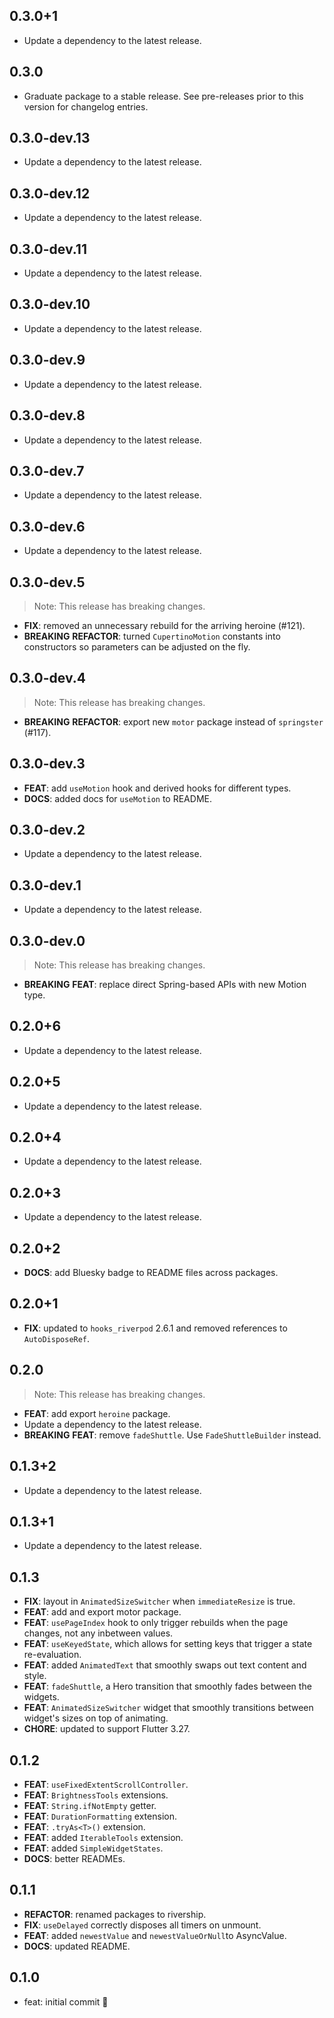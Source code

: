 ## 0.3.0+1

 - Update a dependency to the latest release.

## 0.3.0

 - Graduate package to a stable release. See pre-releases prior to this version for changelog entries.

## 0.3.0-dev.13

 - Update a dependency to the latest release.

## 0.3.0-dev.12

 - Update a dependency to the latest release.

## 0.3.0-dev.11

 - Update a dependency to the latest release.

## 0.3.0-dev.10

 - Update a dependency to the latest release.

## 0.3.0-dev.9

 - Update a dependency to the latest release.

## 0.3.0-dev.8

 - Update a dependency to the latest release.

## 0.3.0-dev.7

 - Update a dependency to the latest release.

## 0.3.0-dev.6

 - Update a dependency to the latest release.

## 0.3.0-dev.5

> Note: This release has breaking changes.

 - **FIX**: removed an unnecessary rebuild for the arriving heroine (#121).
 - **BREAKING** **REFACTOR**: turned `CupertinoMotion` constants into constructors so parameters can be adjusted on the fly.

## 0.3.0-dev.4

> Note: This release has breaking changes.
 - **BREAKING** **REFACTOR**: export new `motor` package instead of `springster` (#117).

## 0.3.0-dev.3

 - **FEAT**: add `useMotion` hook and derived hooks for different types.
 - **DOCS**: added docs for `useMotion` to README.

## 0.3.0-dev.2

 - Update a dependency to the latest release.

## 0.3.0-dev.1

 - Update a dependency to the latest release.

## 0.3.0-dev.0

> Note: This release has breaking changes.

 - **BREAKING** **FEAT**: replace direct Spring-based APIs with new Motion type.

## 0.2.0+6

 - Update a dependency to the latest release.

## 0.2.0+5

 - Update a dependency to the latest release.

## 0.2.0+4

 - Update a dependency to the latest release.

## 0.2.0+3

 - Update a dependency to the latest release.

## 0.2.0+2

 - **DOCS**: add Bluesky badge to README files across packages.

## 0.2.0+1

 - **FIX**: updated to `hooks_riverpod` 2.6.1 and removed references to `AutoDisposeRef`.

## 0.2.0
> Note: This release has breaking changes.

 - **FEAT**: add export `heroine` package.
 - Update a dependency to the latest release.
 - **BREAKING** **FEAT**: remove `fadeShuttle`. Use `FadeShuttleBuilder` instead.

## 0.1.3+2

 - Update a dependency to the latest release.

## 0.1.3+1

 - Update a dependency to the latest release.

## 0.1.3

 - **FIX**: layout in `AnimatedSizeSwitcher` when `immediateResize` is true.
 - **FEAT**: add and export motor package.
 - **FEAT**: `usePageIndex` hook to only trigger rebuilds when the page changes, not any inbetween values.
 - **FEAT**: `useKeyedState`, which allows for setting keys that trigger a state re-evaluation.
 - **FEAT**: added `AnimatedText` that smoothly swaps out text content and style.
 - **FEAT**: `fadeShuttle`, a Hero transition that smoothly fades between the widgets.
 - **FEAT**: `AnimatedSizeSwitcher` widget that smoothly transitions between widget's sizes on top of animating.
 - **CHORE**: updated to support Flutter 3.27.

## 0.1.2

 - **FEAT**: `useFixedExtentScrollController`.
 - **FEAT**: `BrightnessTools` extensions.
 - **FEAT**: `String.ifNotEmpty` getter.
 - **FEAT**: `DurationFormatting` extension.
 - **FEAT**: `.tryAs<T>()` extension.
 - **FEAT**: added `IterableTools` extension.
 - **FEAT**: added `SimpleWidgetStates`.
 - **DOCS**: better READMEs.

## 0.1.1

 - **REFACTOR**: renamed packages to rivership.
 - **FIX**: `useDelayed` correctly disposes all timers on unmount.
 - **FEAT**: added `newestValue` and `newestValueOrNull`to AsyncValue.
 - **DOCS**: updated README.

## 0.1.0

- feat: initial commit 🎉
